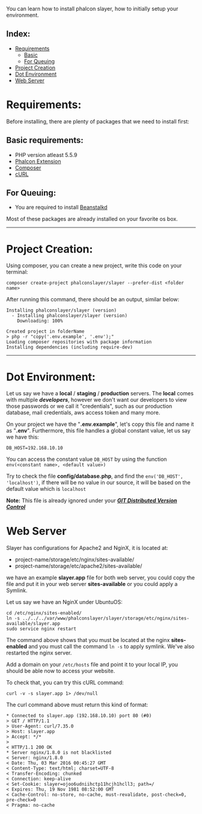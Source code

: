 You can learn how to install phalcon slayer, how to initially setup your environment.

## Index:
- [Requirements](#requirements)
    - [Basic](#basic-requirements)
    - [For Queuing](#for-queuing)
- [Project Creation](#project-creation)
- [Dot Environment](#dot-environment)
- [Web Server](#web-server)

<a name="requirements"></a>
# Requirements:

Before installing, there are plenty of packages that we need to install first:
<a name="basic-requirements"></a>
## Basic requirements:
  * PHP version atleast 5.5.9
  * [Phalcon Extension](https://phalconphp.com/en/download)
  * [Composer](https://getcomposer.org/)
  * [cURL](https://curl.haxx.se)
 
<a name="for-queuing"></a>
## For Queuing:
 * You are required to install [Beanstalkd](http://kr.github.io/beanstalkd/)

Most of these packages are already installed on your favorite os box.

---

<a name="project-creation"></a>
# Project Creation:

Using composer, you can create a new project, write this code on your terminal:

```shell
composer create-project phalconslayer/slayer --prefer-dist <folder name>
```

After running this command, there should be an output, similar below:

```shell
Installing phalconslayer/slayer (version)
  - Installing phalconslayer/slayer (version)
    Downloading: 100%

Created project in folderName
> php -r "copy('.env.example', '.env');"
Loading composer repositories with package information
Installing dependencies (including require-dev)
```

---

<a name="dot-environment"></a>
# Dot Environment:

Let us say we have a  **local** / **staging** / **production** servers. The **local** comes with multiple ***developers***, however we don't want our developers to view those passwords or we call it "credentials", such as our production database, mail credentials, aws access token and many more.

On your project we have the "**.env.example**", let's copy this file and name it as "**.env**". Furthermore, this file handles a global constant value, let us say we have this:

```shell
DB_HOST=192.168.10.10
```

You can access the constant value `DB_HOST` by using the function `env(<constant name>, <default value>)`

Try to check the file **config/database.php**, and find the `env('DB_HOST', 'localhost')`, if there will be no value in our source, it will be based on the default value which is `localhost`


**Note:**
This file is already ignored under your [***GIT Distributed Version Control***](https://git-scm.com/)

<a name="web-server"></a>
# Web Server

Slayer has configurations for Apache2 and NginX, it is located at:
- project-name/storage/etc/nginx/sites-available/
- project-name/storage/etc/apache2/sites-available/

we have an example **slayer.app** file for both web server, you could copy the file and put it in your web server **sites-available** or you could apply a Symlink.

Let us say we have an NginX under UbuntuOS:

```shell
cd /etc/nginx/sites-enabled/
ln -s ../../../var/www/phalconslayer/slayer/storage/etc/nginx/sites-available/slayer.app
sudo service nginx restart
```

The command above shows that you must be located at the nginx **sites-enabled** and you must call the command `ln -s` to apply symlink. We've also restarted the nginx server.

Add a domain on your `/etc/hosts` file and point it to your local IP, you should be able now to access your website.

To check that, you can try this cURL command:

```shell
curl -v -s slayer.app 1> /dev/null
```

The curl command above must return this kind of format:

```shell
* Connected to slayer.app (192.168.10.10) port 80 (#0)
> GET / HTTP/1.1
> User-Agent: curl/7.35.0
> Host: slayer.app
> Accept: */*
>
< HTTP/1.1 200 OK
* Server nginx/1.8.0 is not blacklisted
< Server: nginx/1.8.0
< Date: Thu, 03 Mar 2016 00:45:27 GMT
< Content-Type: text/html; charset=UTF-8
< Transfer-Encoding: chunked
< Connection: keep-alive
< Set-Cookie: slayer=ojoo6udniihctp11hcjh1hcll3; path=/
< Expires: Thu, 19 Nov 1981 08:52:00 GMT
< Cache-Control: no-store, no-cache, must-revalidate, post-check=0, pre-check=0
< Pragma: no-cache
```
